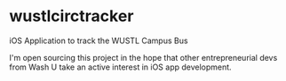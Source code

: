wustlcirctracker
================

iOS Application to track the WUSTL Campus Bus

I'm open sourcing this project in the hope that other entrepreneurial devs from Wash U take an active interest in iOS app development.
